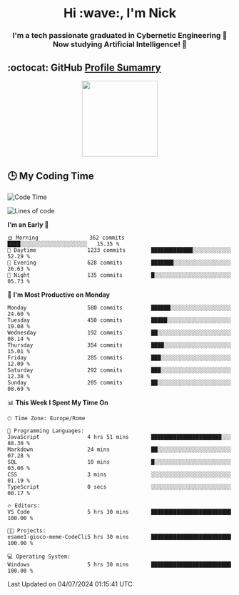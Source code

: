<h1 align="center">Hi :wave:, I'm Nick</h1>

<h3 align="center">I'm a tech passionate graduated in Cybernetic Engineering 🤖<br>
Now studying Artificial Intelligence! 🧠</h3>


## :octocat: GitHub <a href="https://github.com/vn7n24fzkq/github-profile-summary-cards">Profile Sumamry</a>

<p align="center">
   <img style="height:170px;display:inline-block"  src="http://github-profile-summary-cards.vercel.app/api/cards/profile-details?username=CodeClimberNT&theme=github_dark" />
<!--    <img style="height:170px;display:inline-block"  src="http://github-profile-summary-cards.vercel.app/api/cards/repos-per-language?username=CodeClimberNT&theme=github_dark&exclude=" /> -->
</p>

 ## :clock3: My Coding Time 
 
<!--START_SECTION:waka-->
![Code Time](http://img.shields.io/badge/Code%20Time-344%20hrs%2017%20mins-blue)

![Lines of code](https://img.shields.io/badge/From%20Hello%20World%20I%27ve%20Written-2.8%20million%20lines%20of%20code-blue)

**I'm an Early 🐤** 

```text
🌞 Morning                362 commits         ████░░░░░░░░░░░░░░░░░░░░░   15.35 % 
🌆 Daytime                1233 commits        █████████████░░░░░░░░░░░░   52.29 % 
🌃 Evening                628 commits         ███████░░░░░░░░░░░░░░░░░░   26.63 % 
🌙 Night                  135 commits         █░░░░░░░░░░░░░░░░░░░░░░░░   05.73 % 
```
📅 **I'm Most Productive on Monday** 

```text
Monday                   580 commits         ██████░░░░░░░░░░░░░░░░░░░   24.60 % 
Tuesday                  450 commits         █████░░░░░░░░░░░░░░░░░░░░   19.08 % 
Wednesday                192 commits         ██░░░░░░░░░░░░░░░░░░░░░░░   08.14 % 
Thursday                 354 commits         ████░░░░░░░░░░░░░░░░░░░░░   15.01 % 
Friday                   285 commits         ███░░░░░░░░░░░░░░░░░░░░░░   12.09 % 
Saturday                 292 commits         ███░░░░░░░░░░░░░░░░░░░░░░   12.38 % 
Sunday                   205 commits         ██░░░░░░░░░░░░░░░░░░░░░░░   08.69 % 
```


📊 **This Week I Spent My Time On** 

```text
🕑︎ Time Zone: Europe/Rome

💬 Programming Languages: 
JavaScript               4 hrs 51 mins       ██████████████████████░░░   88.30 % 
Markdown                 24 mins             ██░░░░░░░░░░░░░░░░░░░░░░░   07.28 % 
SQL                      10 mins             █░░░░░░░░░░░░░░░░░░░░░░░░   03.06 % 
CSS                      3 mins              ░░░░░░░░░░░░░░░░░░░░░░░░░   01.19 % 
TypeScript               0 secs              ░░░░░░░░░░░░░░░░░░░░░░░░░   00.17 % 

🔥 Editors: 
VS Code                  5 hrs 30 mins       █████████████████████████   100.00 % 

🐱‍💻 Projects: 
esame1-gioco-meme-CodeCli5 hrs 30 mins       █████████████████████████   100.00 % 

💻 Operating System: 
Windows                  5 hrs 30 mins       █████████████████████████   100.00 % 
```


 Last Updated on 04/07/2024 01:15:41 UTC
<!--END_SECTION:waka-->

